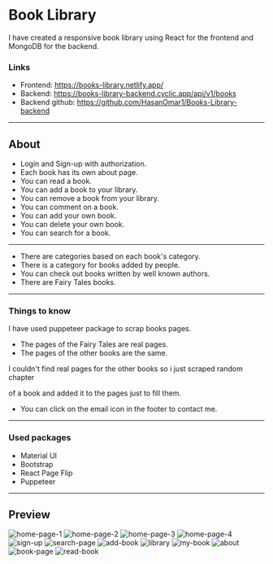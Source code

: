 # Book Library

I have created a responsive book library using React for the frontend and MongoDB for the backend.

### Links

- Frontend: https://books-library.netlify.app/
- Backend: https://books-library-backend.cyclic.app/api/v1/books
- Backend github: https://github.com/HasanOmar1/Books-Library-backend

---

## About

- Login and Sign-up with authorization.
- Each book has its own about page.
- You can read a book.
- You can add a book to your library.
- You can remove a book from your library.
- You can comment on a book.
- You can add your own book.
- You can delete your own book.
- You can search for a book.

---

- There are categories based on each book's category.
- There is a category for books added by people.
- You can check out books written by well known authors.
- There are Fairy Tales books.

---

### Things to know

I have used puppeteer package to scrap books pages.

- The pages of the Fairy Tales are real pages.
- The pages of the other books are the same.

I couldn't find real pages for the other books so i just scraped random chapter

of a book and added it to the pages just to fill them.

- You can click on the email icon in the footer to contact me.

---

### Used packages

- Material UI
- Bootstrap
- React Page Flip
- Puppeteer

---

## Preview

![home-page-1](./src/assets/home-1.png)
![home-page-2](./src/assets/home-2.png)
![home-page-3](./src/assets/home-3.png)
![home-page-4](./src/assets/home-4.png)
![sign-up](./src/assets/Signup.png)
![search-page](./src/assets/search-page.png)
![add-book](./src/assets/add-book.png)
![library](./src/assets/library.png)
![my-book](./src/assets/my-book.png)
![about](./src/assets/about.png)
![book-page](./src/assets/book-page.png)
![read-book](./src/assets/read-book.png)
